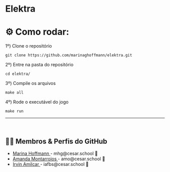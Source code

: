 # Elektra

# ⚙️ Como rodar:

1º)  Clone o repositório
```
git clone https://github.com/marinaghoffmann/elektra.git
```

2º)  Entre na pasta do repositório
```
cd elektra/
```

3º)  Compile os arquivos
```
make all
```

4º)  Rode o executável do jogo
```
make run
```
---
<br>

## 👩‍💻 Membros & Perfis do GitHub

<ul>
  <li>
    <a href="https://github.com/marinaghoffmann">Marina Hoffmann </a> -
    mhg@cesar.school 📩
  </li>
  <li>
    <a href="https://github.com/amanda-montarroios">Amanda Montarroios </a> -
    amo@cesar.school 📩
  </li>
  <li>
    <a href="https://github.com/IrvinAmilcar">Irvin Amilcar </a> -
    iafbs@cesar.school 📩
  </li>
</ul>
